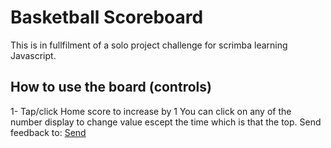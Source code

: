 # Basketball Scoreboard

This is in fullfilment of a solo project challenge for scrimba learning Javascript.

## How to use the board (controls)

1- Tap/click Home score to increase by 1
You can click on any of the number display to change value escept the time which is that the top.
Send feedback to: [Send](https://x.com/_basit19)
